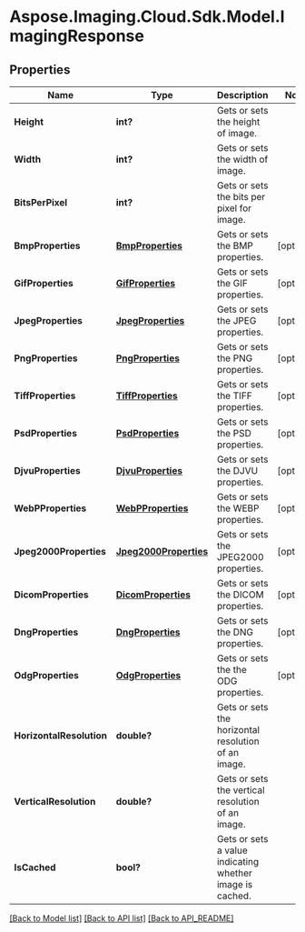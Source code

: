 # Aspose.Imaging.Cloud.Sdk.Model.ImagingResponse
## Properties

Name | Type | Description | Notes
------------ | ------------- | ------------- | -------------
**Height** | **int?** | Gets or sets the height of image. | 
**Width** | **int?** | Gets or sets the width of image. | 
**BitsPerPixel** | **int?** | Gets or sets the bits per pixel for image. | 
**BmpProperties** | [**BmpProperties**](BmpProperties.md) | Gets or sets the BMP properties. | [optional] 
**GifProperties** | [**GifProperties**](GifProperties.md) | Gets or sets the GIF properties. | [optional] 
**JpegProperties** | [**JpegProperties**](JpegProperties.md) | Gets or sets the JPEG properties. | [optional] 
**PngProperties** | [**PngProperties**](PngProperties.md) | Gets or sets the PNG properties. | [optional] 
**TiffProperties** | [**TiffProperties**](TiffProperties.md) | Gets or sets the TIFF properties. | [optional] 
**PsdProperties** | [**PsdProperties**](PsdProperties.md) | Gets or sets the PSD properties. | [optional] 
**DjvuProperties** | [**DjvuProperties**](DjvuProperties.md) | Gets or sets the DJVU properties. | [optional] 
**WebPProperties** | [**WebPProperties**](WebPProperties.md) | Gets or sets the WEBP properties. | [optional] 
**Jpeg2000Properties** | [**Jpeg2000Properties**](Jpeg2000Properties.md) | Gets or sets the JPEG2000 properties. | [optional] 
**DicomProperties** | [**DicomProperties**](DicomProperties.md) | Gets or sets the DICOM properties. | [optional] 
**DngProperties** | [**DngProperties**](DngProperties.md) | Gets or sets the DNG properties. | [optional] 
**OdgProperties** | [**OdgProperties**](OdgProperties.md) | Gets or sets the the ODG properties. | [optional] 
**HorizontalResolution** | **double?** | Gets or sets the horizontal resolution of an image. | 
**VerticalResolution** | **double?** | Gets or sets the vertical resolution of an image. | 
**IsCached** | **bool?** | Gets or sets a value indicating whether image is cached. | 

[[Back to Model list]](API_README.md#documentation-for-models) [[Back to API list]](API_README.md#documentation-for-api-endpoints) [[Back to API_README]](API_README.md)

